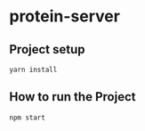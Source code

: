 # protein-server

## Project setup
```
yarn install
```

## How to run the Project
```
npm start
```

